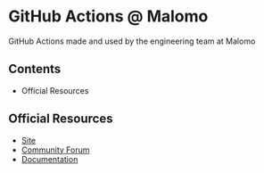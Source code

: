 # GitHub Actions @ Malomo

GitHub Actions made and used by the engineering team at Malomo

## Contents

* Official Resources

## Official Resources

* [Site](https://github.com/features/actions)
* [Community Forum](https://github.community/t5/GitHub-Actions/bd-p/actions)
* [Documentation](https://help.github.com/en/categories/automating-your-workflow-with-github-actions)

